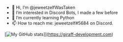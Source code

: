 - 👋 Hi, I’m @jeweetzelfWasTaken
- 👀 I’m interested in Discord Bots, I made a few before
- 🌱 I’m currently learning Python
- 📫 How to reach me: jeweetzelf#5684 on Discord.


[![My GitHub stats](https://github-readme-stats.vercel.app/api?username=jeweetzelfWasTaken)]](https://giraff-development.com)
